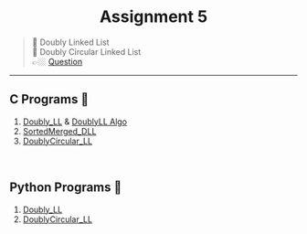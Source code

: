 <h1 align="center"> Assignment 5 </h1>

> 💠 Doubly Linked List<br>💠 Doubly Circular Linked List<br> 👉🏼 [Question](/Questions/Assignment-5%40DSALAB.txt)

---

## C Programs 🐷

1. [Doubly_LL](/Linked%20List/C%20Programs%20%E2%98%A0%EF%B8%8F/Doubly/doubly_LL.c) & [DoublyLL Algo](/Linked%20List/Algorithms%20%F0%9F%93%9D/DLL%20Algo.txt)
1. [SortedMerged_DLL](/Linked%20List/C%20Programs%20%E2%98%A0%EF%B8%8F/Doubly/sortedMerge_DLL.c)
1. [DoublyCircular_LL](/Linked%20List/C%20Programs%20%E2%98%A0%EF%B8%8F/Doubly%20Circular/doublyCircular_LL.c)

<br>

## Python Programs 🐍

1. [Doubly_LL](/Linked%20List/Python%20Programs%20%F0%9F%90%8D/Doubly/doubly_LL.py)
1. [DoublyCircular_LL](/Linked%20List/Python%20Programs%20%F0%9F%90%8D/Doubly%20Circular/doublyCircular_LL.py)
